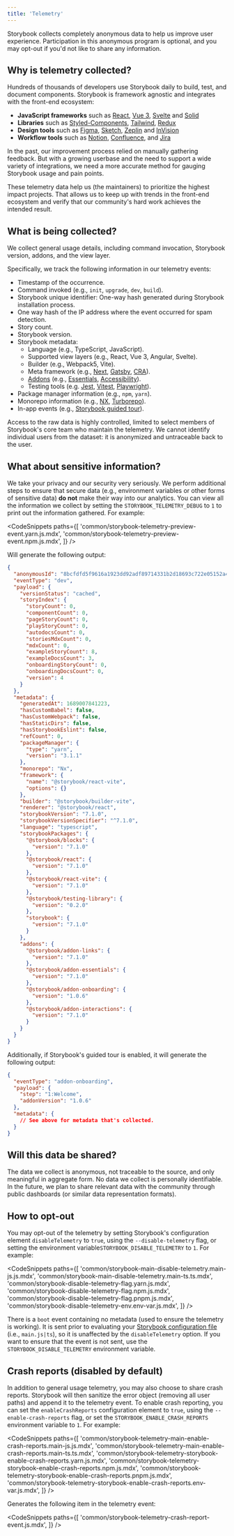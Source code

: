 ```yaml
---
title: 'Telemetry'
---
```


Storybook collects completely anonymous data to help us improve user experience. Participation in this anonymous program is optional, and you may opt-out if you'd not like to share any information.

## Why is telemetry collected?

Hundreds of thousands of developers use Storybook daily to build, test, and document components. Storybook is framework agnostic and integrates with the front-end ecosystem:

- **JavaScript frameworks** such as [React](https://reactjs.org/), [Vue 3](https://vuejs.org/), [Svelte](https://svelte.dev/) and [Solid](https://www.solidjs.com/)
- **Libraries** such as [Styled-Components](https://styled-components.com/), [Tailwind](https://tailwindcss.com/), [Redux](https://redux.js.org/)
- **Design tools** such as [Figma](https://figma.com/), [Sketch](https://www.sketch.com/), [Zeplin](https://zeplin.io/) and [InVision](https://www.invisionapp.com/)
- **Workflow tools** such as [Notion](https://www.notion.so/product), [Confluence](https://www.atlassian.com/software/confluence), and [Jira](https://www.atlassian.com/software/jira)

In the past, our improvement process relied on manually gathering feedback. But with a growing userbase and the need to support a wide variety of integrations, we need a more accurate method for gauging Storybook usage and pain points.

These telemetry data help us (the maintainers) to prioritize the highest impact projects. That allows us to keep up with trends in the front-end ecosystem and verify that our community's hard work achieves the intended result.

## What is being collected?

We collect general usage details, including command invocation, Storybook version, addons, and the view layer.

Specifically, we track the following information in our telemetry events:

- Timestamp of the occurrence.
- Command invoked (e.g., `init`, `upgrade`, `dev`, `build`).
- Storybook unique identifier: One-way hash generated during Storybook installation process.
- One way hash of the IP address where the event occurred for spam detection.
- Story count.
- Storybook version.
- Storybook metadata:
  - Language (e.g., TypeScript, JavaScript).
  - Supported view layers (e.g., React, Vue 3, Angular, Svelte).
  - Builder (e.g., Webpack5, Vite).
  - Meta framework (e.g., [Next](https://nextjs.org/), [Gatsby](https://www.gatsbyjs.com/), [CRA](https://create-react-app.dev/)).
  - [Addons](https://storybook.js.org/integrations) (e.g., [Essentials](../essentials/index.md), [Accessibility](https://storybook.js.org/addons/@storybook/addon-a11y/)).
  - Testing tools (e.g. [Jest](https://jestjs.io/), [Vitest](https://vitest.dev/), [Playwright](https://playwright.dev/)).
- Package manager information (e.g., `npm`, `yarn`).
- Monorepo information (e.g., [NX](https://nx.dev/), [Turborepo](https://turborepo.org/)).
- In-app events (e.g., [Storybook guided tour](https://github.com/storybookjs/addon-onboarding)).

Access to the raw data is highly controlled, limited to select members of Storybook's core team who maintain the telemetry. We cannot identify individual users from the dataset: it is anonymized and untraceable back to the user.

## What about sensitive information?

We take your privacy and our security very seriously. We perform additional steps to ensure that secure data (e.g., environment variables or other forms of sensitive data) **do not** make their way into our analytics. You can view all the information we collect by setting the `STORYBOOK_TELEMETRY_DEBUG` to `1` to print out the information gathered. For example:

<!-- prettier-ignore-start -->

<CodeSnippets
  paths={[
    'common/storybook-telemetry-preview-event.yarn.js.mdx',
    'common/storybook-telemetry-preview-event.npm.js.mdx',
  ]}
/>

<!-- prettier-ignore-end -->

Will generate the following output:

```json
{
  "anonymousId": "8bcfdfd5f9616a1923dd92adf89714331b2d18693c722e05152a47f8093392bb",
  "eventType": "dev",
  "payload": {
    "versionStatus": "cached",
    "storyIndex": {
      "storyCount": 0,
      "componentCount": 0,
      "pageStoryCount": 0,
      "playStoryCount": 0,
      "autodocsCount": 0,
      "storiesMdxCount": 0,
      "mdxCount": 0,
      "exampleStoryCount": 8,
      "exampleDocsCount": 3,
      "onboardingStoryCount": 0,
      "onboardingDocsCount": 0,
      "version": 4
    }
  },
  "metadata": {
    "generatedAt": 1689007841223,
    "hasCustomBabel": false,
    "hasCustomWebpack": false,
    "hasStaticDirs": false,
    "hasStorybookEslint": false,
    "refCount": 0,
    "packageManager": {
      "type": "yarn",
      "version": "3.1.1"
    },
    "monorepo": "Nx",
    "framework": {
      "name": "@storybook/react-vite",
      "options": {}
    },
    "builder": "@storybook/builder-vite",
    "renderer": "@storybook/react",
    "storybookVersion": "7.1.0",
    "storybookVersionSpecifier": "^7.1.0",
    "language": "typescript",
    "storybookPackages": {
      "@storybook/blocks": {
        "version": "7.1.0"
      },
      "@storybook/react": {
        "version": "7.1.0"
      },
      "@storybook/react-vite": {
        "version": "7.1.0"
      },
      "@storybook/testing-library": {
        "version": "0.2.0"
      },
      "storybook": {
        "version": "7.1.0"
      }
    },
    "addons": {
      "@storybook/addon-links": {
        "version": "7.1.0"
      },
      "@storybook/addon-essentials": {
        "version": "7.1.0"
      },
      "@storybook/addon-onboarding": {
        "version": "1.0.6"
      },
      "@storybook/addon-interactions": {
        "version": "7.1.0"
      }
    }
  }
}
```

Additionally, if Storybook's guided tour is enabled, it will generate the following output:

```json
{
  "eventType": "addon-onboarding",
  "payload": {
    "step": "1:Welcome",
    "addonVersion": "1.0.6"
  },
  "metadata": {
    // See above for metadata that's collected.
  }
}
```

## Will this data be shared?

The data we collect is anonymous, not traceable to the source, and only meaningful in aggregate form. No data we collect is personally identifiable.
In the future, we plan to share relevant data with the community through public dashboards (or similar data representation formats).

## How to opt-out

You may opt-out of the telemetry by setting Storybook's configuration element `disableTelemetry` to `true`, using the `--disable-telemetry` flag, or setting the environment variable`STORYBOOK_DISABLE_TELEMETRY` to `1`. For example:

<!-- prettier-ignore-start -->

<CodeSnippets
  paths={[
    'common/storybook-main-disable-telemetry.main-js.js.mdx',
    'common/storybook-main-disable-telemetry.main-ts.ts.mdx',
    'common/storybook-disable-telemetry-flag.yarn.js.mdx',
    'common/storybook-disable-telemetry-flag.npm.js.mdx',
    'common/storybook-disable-telemetry-flag.pnpm.js.mdx',
    'common/storybook-disable-telemetry-env.env-var.js.mdx',
  ]}
/>

<!-- prettier-ignore-end -->

<Callout variant="info" icon="💡">

There is a `boot` event containing no metadata (used to ensure the telemetry is working). It is sent prior to evaluating your [Storybook configuration file](../api/main-config.md) (i.e., `main.js|ts`), so it is unaffected by the `disableTelemetry` option. If you want to ensure that the event is not sent, use the `STORYBOOK_DISABLE_TELEMETRY` environment variable.

</Callout>

## Crash reports (disabled by default)

In addition to general usage telemetry, you may also choose to share crash reports. Storybook will then sanitize the error object (removing all user paths) and append it to the telemetry event. To enable crash reporting, you can set the `enableCrashReports` configuration element to `true`, using the `--enable-crash-reports` flag, or set the `STORYBOOK_ENABLE_CRASH_REPORTS` environment variable to `1`. For example:

<!-- prettier-ignore-start -->

<CodeSnippets
  paths={[
    'common/storybook-telemetry-main-enable-crash-reports.main-js.js.mdx',
    'common/storybook-telemetry-main-enable-crash-reports.main-ts.ts.mdx',
    'common/storybook-telemetry-storybook-enable-crash-reports.yarn.js.mdx',
    'common/storybook-telemetry-storybook-enable-crash-reports.npm.js.mdx',
    'common/storybook-telemetry-storybook-enable-crash-reports.pnpm.js.mdx',
    'common/storybook-telemetry-storybook-enable-crash-reports.env-var.js.mdx',
  ]}
/>

<!-- prettier-ignore-end -->

Generates the following item in the telemetry event:

<!-- prettier-ignore-start -->

<CodeSnippets
  paths={[
    'common/storybook-telemetry-crash-report-event.js.mdx',
  ]}
/>

<!-- prettier-ignore-end -->
